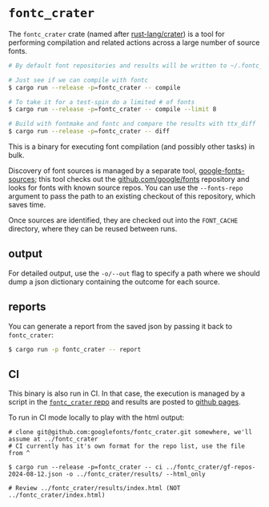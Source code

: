 # `fontc_crater`

The `fontc_crater` crate (named after [rust-lang/crater]) is a tool for
performing compilation and related actions across a large number of source
fonts.



```sh
# By default font repositories and results will be written to ~/.fontc_crater_cache

# Just see if we can compile with fontc
$ cargo run --release -p=fontc_crater -- compile

# To take it for a test-spin do a limited # of fonts
$ cargo run --release -p=fontc_crater -- compile --limit 8

# Build with fontmake and fontc and compare the results with ttx_diff
$ cargo run --release -p=fontc_crater -- diff
```

This is a binary for executing font compilation (and possibly other tasks) in
bulk.

Discovery of font sources is managed by a separate tool,
[google-fonts-sources][]; this tool checks out the
[github.com/google/fonts][google/fonts] repository and looks for fonts with
known source repos. You can use the `--fonts-repo` argument to pass the path to
an existing checkout of this repository, which saves time.

Once sources are identified, they are checked out into the `FONT_CACHE`
directory, where they can be reused between runs.

## output

For detailed output, use the `-o/--out` flag to specify a path where we should
dump a json dictionary containing the outcome for each source.

## reports

You can generate a report from the saved json by passing it back to
`fontc_crater`:

```sh
$ cargo run -p fontc_crater -- report
```

## CI

This binary is also run in CI. In that case, the execution is managed by a
script in the [`fontc_crater` repo][crater-repo] and results are posted to
[github pages][crater-results].

To run in CI mode locally to play with the html output:

```shell
# clone git@github.com:googlefonts/fontc_crater.git somewhere, we'll assume at ../fontc_crater
# CI currently has it's own format for the repo list, use the file from ^

$ cargo run --release -p=fontc_crater -- ci ../fontc_crater/gf-repos-2024-08-12.json -o ../fontc_crater/results/ --html_only

# Review ../fontc_crater/results/index.html (NOT ../fontc_crater/index.html)
```

[google-fonts-sources]: https://github.com/googlefonts/google-fonts-sources
[google/fonts]: https://github.com/google/fonts
[rust-lang/crater]: https://github.com/rust-lang/crater
[crater-repo]: https://github.com/googlefonts/fontc_crater
[crater-results]: https://googlefonts.github.io/fontc_crater/


